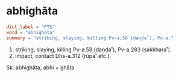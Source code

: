 # abhighāta

``` toml
dict_label = "PTS"
word = "abhighāta"
summary = "striking, slaying, killing Pv-a.58 (daṇḍa˚), Pv-a."
```

1. striking, slaying, killing Pv\-a.58 (daṇḍa˚), Pv\-a.283 (sakkhara˚).
2. impact, contact Dhs\-a.312 (rūpa˚ etc.).

Sk. abhighāta, abhi \+ ghāta

